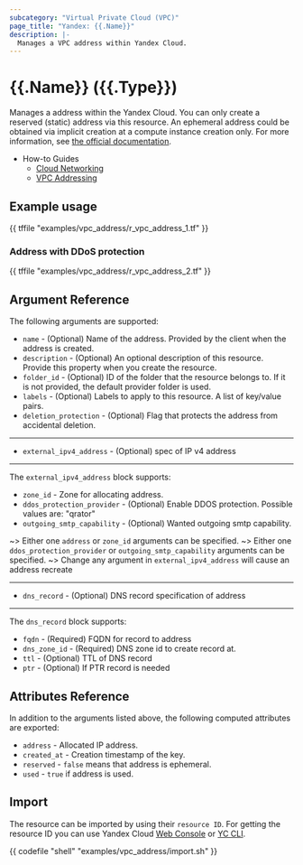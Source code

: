 ```yaml
---
subcategory: "Virtual Private Cloud (VPC)"
page_title: "Yandex: {{.Name}}"
description: |-
  Manages a VPC address within Yandex Cloud.
---
```


# {{.Name}} ({{.Type}})

Manages a address within the Yandex Cloud. You can only create a reserved (static) address via this resource. An ephemeral address could be obtained via implicit creation at a compute instance creation only. For more information, see [the official documentation](https://yandex.cloud/docs/vpc/concepts/address).

* How-to Guides
  * [Cloud Networking](https://yandex.cloud/docs/vpc/)
  * [VPC Addressing](https://yandex.cloud/docs/vpc/concepts/address)

## Example usage

{{ tffile "examples/vpc_address/r_vpc_address_1.tf" }}

### Address with DDoS protection

{{ tffile "examples/vpc_address/r_vpc_address_2.tf" }}

## Argument Reference

The following arguments are supported:

* `name` - (Optional) Name of the address. Provided by the client when the address is created.
* `description` - (Optional) An optional description of this resource. Provide this property when you create the resource.
* `folder_id` - (Optional) ID of the folder that the resource belongs to. If it is not provided, the default provider folder is used.
* `labels` - (Optional) Labels to apply to this resource. A list of key/value pairs.
* `deletion_protection` - (Optional) Flag that protects the address from accidental deletion.

---

* `external_ipv4_address` - (Optional) spec of IP v4 address

---

The `external_ipv4_address` block supports:

* `zone_id` - Zone for allocating address.
* `ddos_protection_provider` - (Optional) Enable DDOS protection. Possible values are: "qrator"
* `outgoing_smtp_capability` - (Optional) Wanted outgoing smtp capability.

~> Either one `address` or `zone_id` arguments can be specified. ~> Either one `ddos_protection_provider` or `outgoing_smtp_capability` arguments can be specified. ~> Change any argument in `external_ipv4_address` will cause an address recreate

---

* `dns_record` - (Optional) DNS record specification of address

---

The `dns_record` block supports:

* `fqdn` - (Required) FQDN for record to address
* `dns_zone_id` - (Required) DNS zone id to create record at.
* `ttl` - (Optional) TTL of DNS record
* `ptr` - (Optional) If PTR record is needed

## Attributes Reference

In addition to the arguments listed above, the following computed attributes are exported:

* `address` - Allocated IP address.
* `created_at` - Creation timestamp of the key.
* `reserved` - `false` means that address is ephemeral.
* `used` - `true` if address is used.


## Import

The resource can be imported by using their `resource ID`. For getting the resource ID you can use Yandex Cloud [Web Console](https://console.yandex.cloud) or [YC CLI](https://yandex.cloud/docs/cli/quickstart).

{{ codefile "shell" "examples/vpc_address/import.sh" }}
